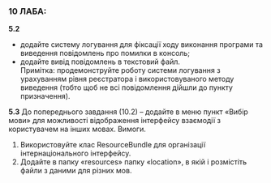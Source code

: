 ### 10 ЛАБА:
**5.2**
- додайте систему логування для фіксації ходу виконання програми та виведення повідомлень про помилки в консоль;
- додайте вивід повідомлень в текстовий файл.  
  Примітка: продемонструйте роботу системи логування з урахуванням рівня реєстратора і використовуваного методу виведення (тобто щоб не всі повідомлення дійшли до пункту призначення).

**5.3**
До попереднього завдання (10.2) – додайте в меню пункт «Вибір мови» для можливості відображення інтерфейсу взаємодії з користувачем на інших мовах.
Вимоги.
1. Використовуйте клас ResourceBundle для організації інтернаціонального інтерфейсу.
2. Додайте в папку «resources» папку «location», в якій і розмістіть файли з даними для різних мов.
